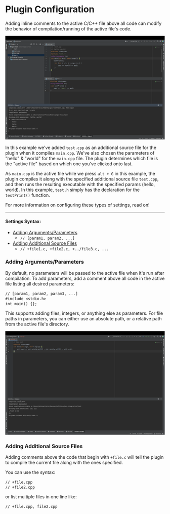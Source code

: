 # Plugin Configuration

Adding inline comments to the active C/C++ file above all code can modify the behavior of compilation/running of the active file's code.

![config preview](config-preview.png)

In this example we've added `test.cpp` as an additional source file for the plugin when it compiles `main.cpp`. We've also chosen the parameters of "hello" & "world" for the `main.cpp` file. The plugin determines which file is the "active file" based on which one you've clicked onto last.

As `main.cpp` is the active file while we press `alt + G` in this example, the plugin compiles it along with the specified additional source file `test.cpp`, and then runs the resulting executable with the specified params (hello, world). In this example, `test.h` simply has the declaration for the `testPrint()` function.

For more information on configuring these types of settings, read on!

----

#### Settings Syntax:
- [Adding Arguments/Parameters](#adding-argumentsparameters)
    - `// [param1, param2, ...]` 
- [Adding Additional Source Files](#adding-additional-source-files)
    - `// +file1.c, +file2.c, +../file3.c, ...`

### Adding Arguments/Parameters

By default, no parameters will be passed to the active file when it's run after compilation. To add parameters, add a comment above all code in the active file listing all desired parameters:

    // [param1, param2, param3, ...]
    #include <stdio.h>
    int main() {};

This supports adding files, integers, or anything else as parameters. For file paths in parameters, you can either use an absolute path, or a relative path from the active file's directory.

![preview](param-preview.png)


### Adding Additional Source Files

Adding comments above the code that begin with `+file.c` will tell the plugin to compile the current file along with the ones specified.

You can use the syntax:

    // +file.cpp
    // +file2.cpp

or list multiple files in one line like:

    // +file.cpp, file2.cpp